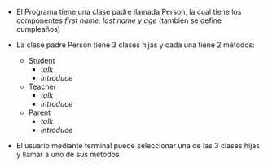 - El Programa tiene una clase padre llamada Person, la cual tiene los componentes *first name, last name y age* (tambien se define cumpleaños)

- La clase padre Person tiene 3 clases hijas y cada una tiene 2 métodos:
    - Student
        - *talk*
        - *introduce*
    - Teacher
        - *talk*
        - *introduce*
    - Parent
        - *talk*
        - *introduce*
      
- El usuario mediante terminal puede seleccionar una de las 3 clases hijas y llamar a uno de sus métodos 



